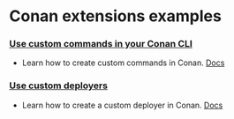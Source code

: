 # Conan extensions examples

### [Use custom commands in your Conan CLI](extensions/commands/)

- Learn how to create custom commands in Conan. [Docs](https://docs.conan.io/2/reference/commands/custom_commands.html)

### [Use custom deployers](extensions/deployers/)

- Learn how to create a custom deployer in Conan. [Docs](https://docs.conan.io/2/reference/extensions/deployers.html)

